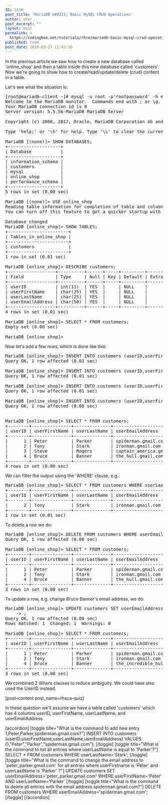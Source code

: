 ```yaml
---
ID: 3150
post_title: 'MariaDB &#8211; Basic MySQL CRUD Operations'
author: sher
post_excerpt: ""
layout: post
permalink: >
  https://codingbee.net/tutorials/rhce/mariadb-basic-mysql-crud-operations
published: true
post_date: 2018-03-27 11:43:35
---
```

In the previous article we saw how to create a new database called 'online_shop' and then a table inside this new database called 'customers'. Now we're going to show how to create/read/update/delete (crud) content in a table. 


Let's see what the situation is:


<pre>
[root@mariadb-client ~]# mysql -u root -p'rootpassword' -h mariadb-server.example.com
Welcome to the MariaDB monitor.  Commands end with ; or \g.
Your MariaDB connection id is 8
Server version: 5.5.56-MariaDB MariaDB Server

Copyright (c) 2000, 2017, Oracle, MariaDB Corporation Ab and others.

Type 'help;' or '\h' for help. Type '\c' to clear the current input statement.

MariaDB [(none)]> SHOW DATABASES;
+--------------------+
| Database           |
+--------------------+
| information_schema |
| customers          |
| mysql              |
| online_shop        |
| performance_schema |
+--------------------+
5 rows in set (0.00 sec)

MariaDB [(none)]> USE online_shop
Reading table information for completion of table and column names
You can turn off this feature to get a quicker startup with -A

Database changed
MariaDB [online_shop]> SHOW TABLES;
+-----------------------+
| Tables_in_online_shop |
+-----------------------+
| customers             |
+-----------------------+
1 row in set (0.01 sec)

MariaDB [online_shop]> DESCRIBE customers;
+------------------+----------+------+-----+---------+-------+
| Field            | Type     | Null | Key | Default | Extra |
+------------------+----------+------+-----+---------+-------+
| userID           | int(11)  | YES  |     | NULL    |       |
| userFirstName    | char(25) | YES  |     | NULL    |       |
| userLastName     | char(25) | YES  |     | NULL    |       |
| userEmailAddress | char(50) | YES  |     | NULL    |       |
+------------------+----------+------+-----+---------+-------+
4 rows in set (0.01 sec)

MariaDB [online_shop]> SELECT * FROM customers;
Empty set (0.00 sec)

MariaDB [online_shop]>
</pre>


Now let's add a few rows, which is done like this:


<pre>
MariaDB [online_shop]> INSERT INTO customers (userID,userFirstName,userLastName,userEmailAddress) VALUES (1,"Peter","Parker","spiderman.gmail.com");
Query OK, 1 row affected (0.01 sec)

MariaDB [online_shop]> INSERT INTO customers (userID,userFirstName,userLastName,userEmailAddress) VALUES (2,"Tony","Stark","ironman.gmail.com");
Query OK, 1 row affected (0.01 sec)

MariaDB [online_shop]> INSERT INTO customers (userID,userFirstName,userLastName,userEmailAddress) VALUES (3,"Steve","Rogers","captain_america.gmail.com");
Query OK, 1 row affected (0.01 sec)

MariaDB [online_shop]> INSERT INTO customers (userID,userFirstName,userLastName,userEmailAddress) VALUES (4,"Bruce","Banner","the_hull.gmail.com");
Query OK, 1 row affected (0.00 sec)


MariaDB [online_shop]> SELECT * FROM customers;
+--------+---------------+--------------+---------------------------+
| userID | userFirstName | userLastName | userEmailAddress          |
+--------+---------------+--------------+---------------------------+
|      1 | Peter         | Parker       | spiderman.gmail.com       |
|      2 | Tony          | Stark        | ironman.gmail.com         |
|      3 | Steve         | Rogers       | captain_america.gmail.com |
|      4 | Bruce         | Banner       | the_hull.gmail.com        |
+--------+---------------+--------------+---------------------------+
4 rows in set (0.00 sec)
</pre>


We can filter the output using the 'WHERE' clause, e.g.:

<pre>
MariaDB [online_shop]> SELECT * FROM customers WHERE userLastName='Stark';
+--------+---------------+--------------+-------------------+
| userID | userFirstName | userLastName | userEmailAddress  |
+--------+---------------+--------------+-------------------+
|      2 | Tony          | Stark        | ironman.gmail.com |
+--------+---------------+--------------+-------------------+
1 row in set (0.01 sec)
</pre>

To delete a row we do:

<pre>
MariaDB [online_shop]> DELETE FROM customers WHERE userEmailAddress='captain_america.gmail.com';
Query OK, 1 row affected (0.00 sec)

MariaDB [online_shop]> SELECT * FROM customers;
+--------+---------------+--------------+---------------------+
| userID | userFirstName | userLastName | userEmailAddress    |
+--------+---------------+--------------+---------------------+
|      1 | Peter         | Parker       | spiderman.gmail.com |
|      2 | Tony          | Stark        | ironman.gmail.com   |
|      4 | Bruce         | Banner       | the_hull.gmail.com  |
+--------+---------------+--------------+---------------------+
3 rows in set (0.00 sec)
</pre>


To update a row, e.g. change Bruce Banner's email address, we do:

<pre>
MariaDB [online_shop]> UPDATE customers SET userEmailAddress='the_incredible_hull.gmail.com' WHERE userFirstName='Bruce' AND userLastName='Banner'
    -> ;
Query OK, 1 row affected (0.00 sec)
Rows matched: 1  Changed: 1  Warnings: 0

MariaDB [online_shop]> SELECT * FROM customers;
+--------+---------------+--------------+-------------------------------+
| userID | userFirstName | userLastName | userEmailAddress              |
+--------+---------------+--------------+-------------------------------+
|      1 | Peter         | Parker       | spiderman.gmail.com           |
|      2 | Tony          | Stark        | ironman.gmail.com             |
|      4 | Bruce         | Banner       | the_incredible_hull.gmail.com |
+--------+---------------+--------------+-------------------------------+
3 rows in set (0.00 sec)
</pre>

We combined 2 Where clauses to reduce ambiguity. We could have also used the UserID instead.


[post-content post_name=rhsca-quiz] 

In these question we'll assume we have a table called 'customers' which has 4 columns userID, userFirstName, userLastName, and userEmailAddress

[accordion]
[toggle title="What is the command to add new entry 1,Peter,Parker,spiderman.gmail.com?"]
 INSERT INTO customers (userID,userFirstName,userLastName,userEmailAddress) VALUES (1,"Peter","Parker","spiderman.gmail.com");
[/toggle]
[toggle title="What is the command to list all entries where userLastName is equal to 'Parker'?"]
SELECT * FROM customers WHERE userLastName='Stark';
[/toggle]
[toggle title="What is the command to change the email address to 'peter_parker.gmail.com' for all entries where userFirstname is 'Peter' and userLastName is 'Parker' ?"]
UPDATE customers SET userEmailAddress='peter_parker.gmail.com' WHERE userFirstName='Peter' AND userLastName='Parker'
[/toggle]
[toggle title="What is the command to delete all entries with the email address spiderman.gmail.com?"]
DELETE FROM customers WHERE userEmailAddress='spiderman.gmail.com';
[/toggle]
[/accordion]
